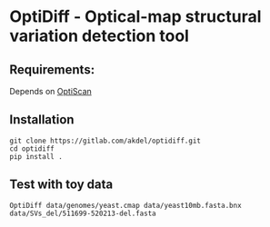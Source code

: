 # OptiDiff - Optical-map structural variation detection tool

## Requirements:

Depends on [OptiScan](https://gitlab.com/akdel/OptiScan)

## Installation

```shell script
git clone https://gitlab.com/akdel/optidiff.git
cd optidiff
pip install .
```

## Test with toy data
```shell script
OptiDiff data/genomes/yeast.cmap data/yeast10mb.fasta.bnx data/SVs_del/511699-520213-del.fasta
```